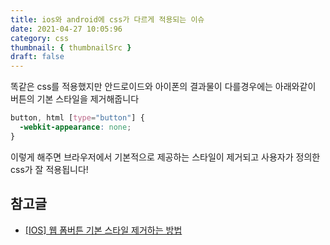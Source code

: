 ```yaml
---
title: ios와 android에 css가 다르게 적용되는 이슈
date: 2021-04-27 10:05:96
category: css
thumbnail: { thumbnailSrc }
draft: false
---
```


똑같은 css를 적용했지만 안드로이드와 아이폰의 결과물이 다를경우에는 
아래와같이 버튼의 기본 스타일을 제거해줍니다

```css
button, html [type="button"] {
  -webkit-appearance: none;   
}
```

이렇게 해주면 브라우저에서 기본적으로 제공하는 스타일이 제거되고 사용자가 정의한 css가 잘 적용됩니다!


## 참고글 
- [[IOS] 웹 폼버튼 기본 스타일 제거하는 방법](http://blog.freezner.com/archives/1309)